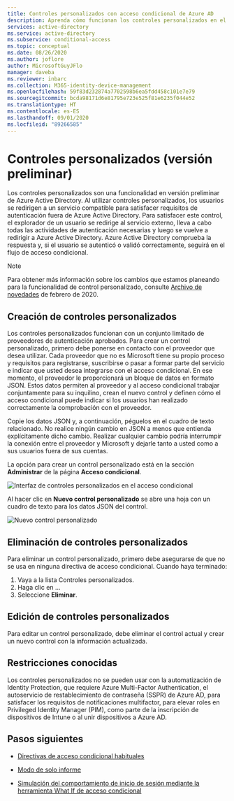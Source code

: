 ```yaml
---
title: Controles personalizados con acceso condicional de Azure AD
description: Aprenda cómo funcionan los controles personalizados en el acceso condicional de Azure Active Directory.
services: active-directory
ms.service: active-directory
ms.subservice: conditional-access
ms.topic: conceptual
ms.date: 08/26/2020
ms.author: joflore
author: MicrosoftGuyJFlo
manager: daveba
ms.reviewer: inbarc
ms.collection: M365-identity-device-management
ms.openlocfilehash: 59f83d232874a7702598b6ea5fdd458c101e7e79
ms.sourcegitcommit: bcda98171d6e81795e723e525f81e6235f044e52
ms.translationtype: HT
ms.contentlocale: es-ES
ms.lasthandoff: 09/01/2020
ms.locfileid: "89266585"
---
```

# <a name="custom-controls-preview"></a>Controles personalizados (versión preliminar)

Los controles personalizados son una funcionalidad en versión preliminar de Azure Active Directory. Al utilizar controles personalizados, los usuarios se redirigen a un servicio compatible para satisfacer requisitos de autenticación fuera de Azure Active Directory. Para satisfacer este control, el explorador de un usuario se redirige al servicio externo, lleva a cabo todas las actividades de autenticación necesarias y luego se vuelve a redirigir a Azure Active Directory. Azure Active Directory comprueba la respuesta y, si el usuario se autenticó o validó correctamente, seguirá en el flujo de acceso condicional.

> [!NOTE]
> Para obtener más información sobre los cambios que estamos planeando para la funcionalidad de control personalizado, consulte [Archivo de novedades](../fundamentals/whats-new-archive.md#upcoming-changes-to-custom-controls) de febrero de 2020.

## <a name="creating-custom-controls"></a>Creación de controles personalizados

Los controles personalizados funcionan con un conjunto limitado de proveedores de autenticación aprobados. Para crear un control personalizado, primero debe ponerse en contacto con el proveedor que desea utilizar. Cada proveedor que no es Microsoft tiene su propio proceso y requisitos para registrarse, suscribirse o pasar a formar parte del servicio e indicar que usted desea integrarse con el acceso condicional. En ese momento, el proveedor le proporcionará un bloque de datos en formato JSON. Estos datos permiten al proveedor y al acceso condicional trabajar conjuntamente para su inquilino, crean el nuevo control y definen cómo el acceso condicional puede indicar si los usuarios han realizado correctamente la comprobación con el proveedor.

Copie los datos JSON y, a continuación, péguelos en el cuadro de texto relacionado. No realice ningún cambio en JSON a menos que entienda explícitamente dicho cambio. Realizar cualquier cambio podría interrumpir la conexión entre el proveedor y Microsoft y dejarle tanto a usted como a sus usuarios fuera de sus cuentas.

La opción para crear un control personalizado está en la sección **Administrar** de la página **Acceso condicional**.

![Interfaz de controles personalizados en el acceso condicional](./media/controls/custom-controls-conditional-access.png)

Al hacer clic en **Nuevo control personalizado** se abre una hoja con un cuadro de texto para los datos JSON del control.  

![Nuevo control personalizado](./media/controls/new-custom-controls-conditional-access.png)

## <a name="deleting-custom-controls"></a>Eliminación de controles personalizados

Para eliminar un control personalizado, primero debe asegurarse de que no se usa en ninguna directiva de acceso condicional. Cuando haya terminado:

1. Vaya a la lista Controles personalizados.
1. Haga clic en ...  
1. Seleccione **Eliminar**.

## <a name="editing-custom-controls"></a>Edición de controles personalizados

Para editar un control personalizado, debe eliminar el control actual y crear un nuevo control con la información actualizada.

## <a name="known-limitations"></a>Restricciones conocidas

Los controles personalizados no se pueden usar con la automatización de Identity Protection, que requiere Azure Multi-Factor Authentication, el autoservicio de restablecimiento de contraseña (SSPR) de Azure AD, para satisfacer los requisitos de notificaciones multifactor, para elevar roles en Privileged Identity Manager (PIM), como parte de la inscripción de dispositivos de Intune o al unir dispositivos a Azure AD.

## <a name="next-steps"></a>Pasos siguientes

- [Directivas de acceso condicional habituales](concept-conditional-access-policy-common.md)

- [Modo de solo informe](concept-conditional-access-report-only.md)

- [Simulación del comportamiento de inicio de sesión mediante la herramienta What If de acceso condicional](troubleshoot-conditional-access-what-if.md)
